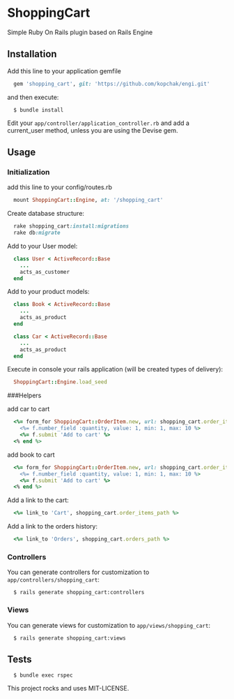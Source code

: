 
# ShoppingCart

Simple Ruby On Rails plugin based on Rails Engine

## Installation
Add this line to your application gemfile

```ruby
  gem 'shopping_cart', git: 'https://github.com/kopchak/engi.git'
```
and then execute:
```
  $ bundle install
```


Edit your `app/controller/application_controller.rb` and add a current_user method, unless you are using the Devise gem.

## Usage

### Initialization

add this line to your config/routes.rb
```ruby
  mount ShoppingCart::Engine, at: '/shopping_cart'
```

Create database structure:

```ruby
  rake shopping_cart:install:migrations
  rake db:migrate
```

Add to your User model:

```ruby
  class User < ActiveRecord::Base
    ...
    acts_as_customer
  end
```

Add to your product models:

```ruby
  class Book < ActiveRecord::Base
    ...
    acts_as_product
  end
```

```ruby
  class Car < ActiveRecord::Base
    ...
    acts_as_product
  end
```

Execute in console your rails application (will be created types of delivery):
```ruby
  ShoppingCart::Engine.load_seed
```

###Helpers

add car to cart
```ruby
  <%= form_for ShoppingCart::OrderItem.new, url: shopping_cart.order_items_path(car_id: car.id) do |f| %>
    <%= f.number_field :quantity, value: 1, min: 1, max: 10 %>
    <%= f.submit 'Add to cart' %>
  <% end %>
```

add book to cart
```ruby
  <%= form_for ShoppingCart::OrderItem.new, url: shopping_cart.order_items_path(book_id: book.id) do |f| %>
    <%= f.number_field :quantity, value: 1, min: 1, max: 10 %>
    <%= f.submit 'Add to cart' %>
  <% end %>
```

Add a link to the cart:

```ruby
  <%= link_to 'Cart', shopping_cart.order_items_path %>
```

Add a link to the orders history:

```ruby
  <%= link_to 'Orders', shopping_cart.orders_path %>
```

### Controllers

You can generate controllers for customization to `app/controllers/shopping_cart`:
```
  $ rails generate shopping_cart:controllers
```


### Views

You can generate views for customization to `app/views/shopping_cart`:
```
  $ rails generate shopping_cart:views
```



## Tests
```
  $ bundle exec rspec
```

This project rocks and uses MIT-LICENSE.
